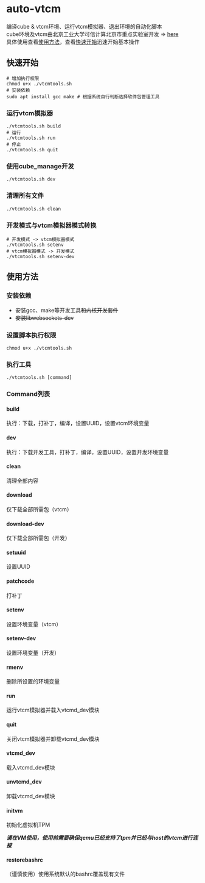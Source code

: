 # auto-vtcm
编译cube &amp; vtcm环境、运行vtcm模拟器、退出环境的自动化脚本 <br/>
cube环境及vtcm由北京工业大学可信计算北京市重点实验室开发 => [here](https://github.com/TCLab-BJUT) <br/>具体使用查看[使用方法](#使用方法)，查看[快速开始](#快速开始)迅速开始基本操作

## 快速开始

```shell
# 增加执行权限
chmod u+x ./vtcmtools.sh
# 安装依赖
sudo apt install gcc make # 根据系统自行判断选择软件包管理工具
```

### 运行vtcm模拟器

```shell
./vtcmtools.sh build
# 运行
./vtcmtools.sh run
# 停止
./vtcmtools.sh quit
```

### 使用cube_manage开发

```shell
./vtcmtools.sh dev
```

### 清理所有文件

```shell
./vtcmtools.sh clean
```

### 开发模式与vtcm模拟器模式转换

```shell
# 开发模式 -> vtcm模拟器模式
./vtcmtools.sh setenv
# vtcm模拟器模式 -> 开发模式
./vtcmtools.sh setenv-dev
```



## 使用方法

### 安装依赖
* 安装gcc、make等开发工具~~和内核开发套件~~
* ~~安装libwebsockets-dev~~
### 设置脚本执行权限

```shell
chmod u+x ./vtcmtools.sh
```

### 执行工具

```shell
./vtcmtools.sh [command]
```

### Command列表

#### build

执行：下载，打补丁，编译，设置UUID，设置vtcm环境变量

#### dev

执行：下载开发工具，打补丁，编译，设置UUID，设置开发环境变量

#### clean

清理全部内容

#### download

仅下载全部所需包（vtcm）

#### download-dev

仅下载全部所需包（开发）

#### setuuid

设置UUID

#### patchcode

打补丁

#### setenv

设置环境变量（vtcm）

#### setenv-dev

设置环境变量（开发）

#### rmenv

删除所设置的环境变量

#### run

运行vtcm模拟器并载入vtcmd_dev模块

#### quit

关闭vtcm模拟器并卸载vtcmd_dev模块

#### vtcmd_dev

载入vtcmd_dev模块

#### unvtcmd_dev

卸载vtcmd_dev模块

#### initvm

初始化虚拟机TPM

***请在VM使用，使用前需要确保qemu已经支持了tpm并已经与host的vtcm进行连接***

#### restorebashrc

（谨慎使用）使用系统默认的bashrc覆盖现有文件

